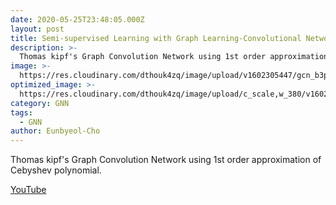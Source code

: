 ```yaml
---
date: 2020-05-25T23:48:05.000Z
layout: post
title: Semi-supervised Learning with Graph Learning-Convolutional Networks 
description: >-
  Thomas kipf's Graph Convolution Network using 1st order approximation of Cebyshev polynomial.
image: >-
  https://res.cloudinary.com/dthouk4zq/image/upload/v1602305447/gcn_b3ph15.png
optimized_image: >-
  https://res.cloudinary.com/dthouk4zq/image/upload/c_scale,w_380/v1602305447/gcn_b3ph15.png
category: GNN
tags:
  - GNN
author: Eunbyeol-Cho
---
```

Thomas kipf's Graph Convolution Network using 1st order approximation of Cebyshev polynomial.

[YouTube](https://youtu.be/-n9pCK-pLFU)